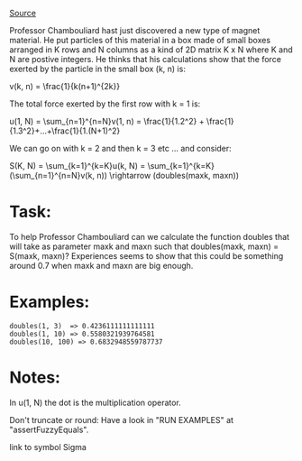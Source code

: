 [Source](https://www.codewars.com/kata/magnet-particules-in-boxes)

Professor Chambouliard hast just discovered a new type of magnet material. He put particles of this material in a box made of small boxes arranged in K rows and N columns as a kind of 2D matrix K x N where K and N are postive integers. He thinks that his calculations show that the force exerted by the particle in the small box (k, n) is:

v(k, n) = \frac{1}{k(n+1)^{2k}}

The total force exerted by the first row with k = 1 is:

u(1, N) = \sum_{n=1}^{n=N}v(1, n) = \frac{1}{1.2^2} + \frac{1}{1.3^2}+...+\frac{1}{1.(N+1)^2}

We can go on with k = 2 and then k = 3 etc ... and consider:

S(K, N) = \sum_{k=1}^{k=K}u(k, N) = \sum_{k=1}^{k=K}(\sum_{n=1}^{n=N}v(k, n)) \rightarrow (doubles(maxk, maxn))

# Task:
To help Professor Chambouliard can we calculate the function doubles that will take as parameter maxk and maxn such that doubles(maxk, maxn) = S(maxk, maxn)? Experiences seems to show that this could be something around 0.7 when maxk and maxn are big enough.

# Examples:
```
doubles(1, 3)  => 0.4236111111111111
doubles(1, 10) => 0.5580321939764581
doubles(10, 100) => 0.6832948559787737
```

# Notes:
In u(1, N) the dot is the multiplication operator.

Don't truncate or round: Have a look in "RUN EXAMPLES" at "assertFuzzyEquals".

link to symbol Sigma